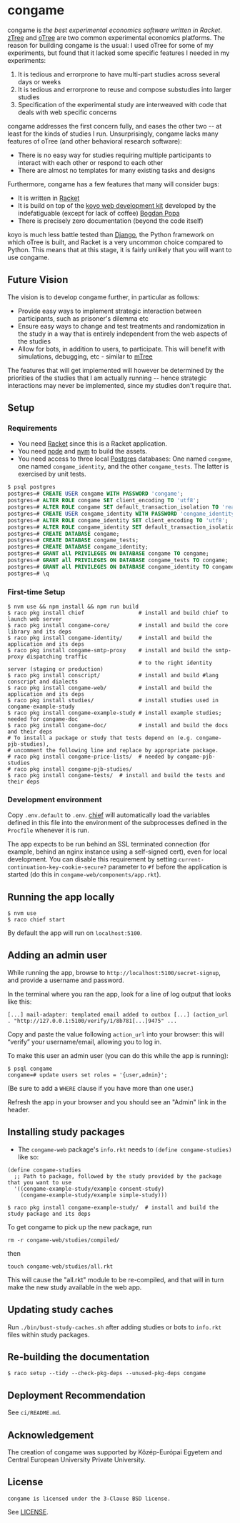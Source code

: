 # congame

congame is *the best experimental economics software written in Racket*. [zTree](https://www.ztree.com/) and [oTree](https://www.otree.org/) are two common experimental economics platforms. The reason for building congame is the usual: I used oTree for some of my experiments, but found that it lacked some specific features I needed in my experiments:

1. It is tedious and errorprone to have multi-part studies across several days or weeks
2. It is tedious and errorprone to reuse and compose substudies into larger studies
3. Specification of the experimental study are interweaved with code that deals with web specific concerns

congame addresses the first concern fully, and eases the other two -- at least for the kinds of studies I run. Unsurprisingly, congame lacks many features of oTree (and other behavioral research software):

- There is no easy way for studies requiring multiple participants to interact with each other or respond to each other
- There are almost no templates for many existing tasks and designs

Furthermore, congame has a few features that many will consider bugs:

- It is written in [Racket](https://racket-lang.org/)
- It is build on top of the [koyo web development kit](https://koyo.defn.io/) developed by the indefatiguable (except for lack of coffee) [Bogdan Popa](https://defn.io/)
- There is precisely zero documentation (beyond the code itself)

koyo is much less battle tested than [Django](https://www.djangoproject.com/), the Python framework on which oTree is built, and Racket is a very uncommon choice compared to Python. This means that at this stage, it is fairly unlikely that you will want to use congame.

## Future Vision

The vision is to develop congame further, in particular as follows:

- Provide easy ways to implement strategic interaction between participants, such as prisoner's dilemma etc
- Ensure easy ways to change and test treatments and randomization in the study in a way that is entirely independent from the web aspects of the studies
- Allow for bots, in addition to users, to participate. This will benefit with simulations, debugging, etc - similar to [mTree](https://github.com/gmucsn/mtree)

The features that will get implemented will however be determined by the priorities of the studies that I am actually running -- hence strategic interactions may never be implemented, since my studies don't require that.

## Setup

### Requirements

* You need [Racket] since this is a Racket application.
* You need [node] and [nvm] to build the assets.
* You need access to three local [Postgres] databases: One named
  `congame`, one named `congame_identity`, and the other `congame_tests`. The latter is
  exercised by unit tests.

```sql
$ psql postgres
postgres=# CREATE USER congame WITH PASSWORD 'congame';
postgres=# ALTER ROLE congame SET client_encoding TO 'utf8';
postgres=# ALTER ROLE congame SET default_transaction_isolation TO 'read committed';
postgres=# CREATE USER congame_identity WITH PASSWORD 'congame_identity';
postgres=# ALTER ROLE congame_identity SET client_encoding TO 'utf8';
postgres=# ALTER ROLE congame_identity SET default_transaction_isolation TO 'read committed';
postgres=# CREATE DATABASE congame;
postgres=# CREATE DATABASE congame_tests;
postgres=# CREATE DATABASE congame_identity;
postgres=# GRANT all PRIVILEGES ON DATABASE congame TO congame;
postgres=# GRANT all PRIVILEGES ON DATABASE congame_tests TO congame;
postgres=# GRANT all PRIVILEGES ON DATABASE congame_identity TO congame_identity;
postgres=# \q
```

### First-time Setup

    $ nvm use && npm install && npm run build
    $ raco pkg install chief                 # install and build chief to launch web server
    $ raco pkg install congame-core/         # install and build the core library and its deps
    $ raco pkg install congame-identity/     # install and build the application and its deps
    $ raco pkg install congame-smtp-proxy    # install and build the smtp-proxy dispatching traffic 
                                             # to the right identity server (staging or production)
    $ raco pkg install conscript/            # install and build #lang conscript and dialects
    $ raco pkg install congame-web/          # install and build the application and its deps
    $ raco pkg install studies/              # install studies used in congame-example-study
    $ raco pkg install congame-example-study # install example studies; needed for congame-doc
    $ raco pkg install congame-doc/          # install and build the docs and their deps
    # To install a package or study that tests depend on (e.g. congame-pjb-studies),
    # uncomment the following line and replace by appropriate package.
    # raco pkg install congame-price-lists/  # needed by congame-pjb-studies
    # raco pkg install congame-pjb-studies/
    $ raco pkg install congame-tests/  # install and build the tests and their deps

### Development environment

Copy `.env.default` to `.env`.  [chief] will automatically load the
variables defined in this file into the environment of the
subprocesses defined in the `Procfile` whenever it is run.

The app expects to be run behind an SSL terminated connection (for
example, behind an nginx instance using a self-signed cert), even for
local development. You can disable this requirement by setting
`current-continuation-key-cookie-secure?` parameter to `#f` before the
application is started (do this in `congame-web/components/app.rkt`).

## Running the app locally

    $ nvm use
    $ raco chief start

By default the app will run on `localhost:5100`.

## Adding an admin user

While running the app, browse to `http://localhost:5100/secret-signup`, and provide a username and
password.

In the terminal where you ran the app, look for a line of log output that looks like this:

```
[...] mail-adapter: templated email added to outbox [...] (action_url . "http://127.0.0.1:5100/verify/1/8b781[...]9475" ...
```

Copy and paste the value following `action_url` into your browser: this will “verify” your
username/email, allowing you to log in.

To make this user an admin user (you can do this while the app is running):

    $ psql congame
    congame=# update users set roles = '{user,admin}';

(Be sure to add a `WHERE` clause if you have more than one user.)

Refresh the app in your browser and you should see an "Admin" link in the header.

## Installing study packages

* The `congame-web` package's `info.rkt` needs to `(define congame-studies)` like so:

``` racket
(define congame-studies
  ;; Path to package, followed by the study provided by the package that you want to use
  '((congame-example-study/example consent-study)
    (congame-example-study/example simple-study)))
```

    $ raco pkg install congame-example-study/  # install and build the study package and its deps

To get congame to pick up the new package, run

    rm -r congame-web/studies/compiled/

then

    touch congame-web/studies/all.rkt

This will cause the "all.rkt" module to be re-compiled, and that will
in turn make the new study available in the web app.

## Updating study caches

Run `./bin/bust-study-caches.sh` after adding studies or bots to
`info.rkt` files within study packages.

## Re-building the documentation

    $ raco setup --tidy --check-pkg-deps --unused-pkg-deps congame


[Postgres]: https://www.postgresql.org/
[Racket]: https://racket-lang.org/
[argon2]: https://www.argon2.com/
[chief]: https://github.com/Bogdanp/racket-chief
[node]: https://nodejs.org/en/
[nvm]: https://github.com/nvm-sh/nvm

## Deployment Recommendation

See `ci/README.md`.

## Acknowledgement

The creation of congame was supported by Közép-Európai Egyetem and Central European University Private University.

## License

    congame is licensed under the 3-Clause BSD license.

See [LICENSE](congame-doc/LICENSE).
